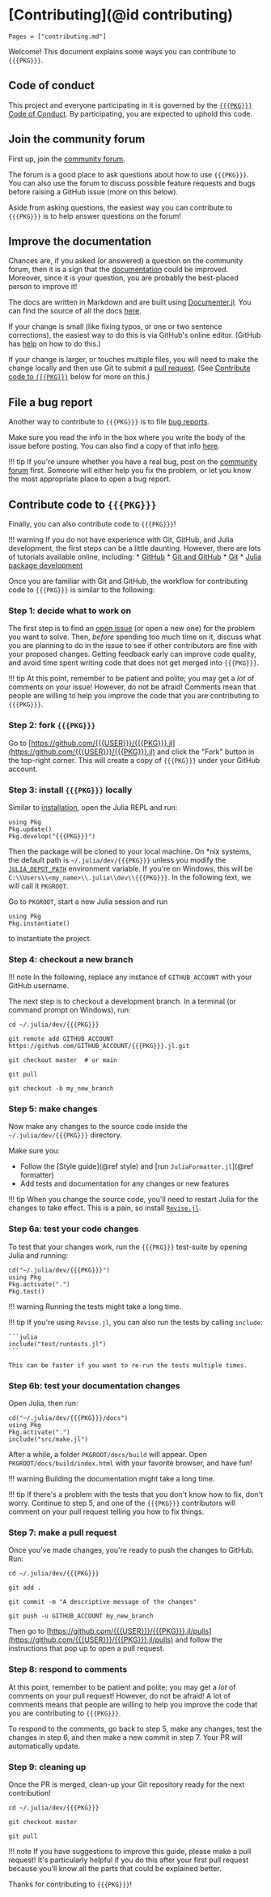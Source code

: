 # [Contributing](@id contributing)

```@contents
Pages = ["contributing.md"]
```

Welcome! This document explains some ways you can contribute to `{{{PKG}}}`.

## Code of conduct

This project and everyone participating in it is governed by the
[`{{{PKG}}}` Code of Conduct](https://github.com/MineralsCloud/.github/blob/main/CODE_OF_CONDUCT.md).
By participating, you are expected to uphold this code.

## Join the community forum

First up, join the [community forum](https://github.com/{{{USER}}}/{{{PKG}}}.jl/discussions).

The forum is a good place to ask questions about how to use `{{{PKG}}}`. You can also
use the forum to discuss possible feature requests and bugs before raising a
GitHub issue (more on this below).

Aside from asking questions, the easiest way you can contribute to `{{{PKG}}}` is to
help answer questions on the forum!

## Improve the documentation

Chances are, if you asked (or answered) a question on the community forum, then
it is a sign that the [documentation](https://{{{USER}}}.github.io/{{{PKG}}}.jl/dev/) could be
improved. Moreover, since it is your question, you are probably the best-placed
person to improve it!

The docs are written in Markdown and are built using
[Documenter.jl](https://github.com/JuliaDocs/Documenter.jl).
You can find the source of all the docs
[here](https://github.com/{{{USER}}}/{{{PKG}}}.jl/tree/master/docs).

If your change is small (like fixing typos, or one or two sentence corrections),
the easiest way to do this is via GitHub's online editor. (GitHub has
[help](https://help.github.com/articles/editing-files-in-another-user-s-repository/)
on how to do this.)

If your change is larger, or touches multiple files, you will need to make the
change locally and then use Git to submit a
[pull request](https://docs.github.com/en/pull-requests/collaborating-with-pull-requests/proposing-changes-to-your-work-with-pull-requests/about-pull-requests).
(See [Contribute code to `{{{PKG}}}`](@ref) below for more on this.)

## File a bug report

Another way to contribute to `{{{PKG}}}` is to file
[bug reports](https://github.com/{{{USER}}}/{{{PKG}}}.jl/issues/new?template=bug_report.md).

Make sure you read the info in the box where you write the body of the issue
before posting. You can also find a copy of that info
[here](https://github.com/{{{USER}}}/{{{PKG}}}.jl/blob/master/.github/ISSUE_TEMPLATE/bug_report.md).

!!! tip
    If you're unsure whether you have a real bug, post on the
    [community forum](https://github.com/{{{USER}}}/{{{PKG}}}.jl/discussions)
    first. Someone will either help you fix the problem, or let you know the
    most appropriate place to open a bug report.

## Contribute code to `{{{PKG}}}`

Finally, you can also contribute code to `{{{PKG}}}`!

!!! warning
    If you do not have experience with Git, GitHub, and Julia development, the
    first steps can be a little daunting. However, there are lots of tutorials
    available online, including:
    * [GitHub](https://guides.github.com/activities/hello-world/)
    * [Git and GitHub](https://try.github.io/)
    * [Git](https://git-scm.com/book/en/v2)
    * [Julia package development](https://docs.julialang.org/en/v1/stdlib/Pkg/#Developing-packages-1)

Once you are familiar with Git and GitHub, the workflow for contributing code to
`{{{PKG}}}` is similar to the following:

### Step 1: decide what to work on

The first step is to find an [open issue](https://github.com/{{{USER}}}/{{{PKG}}}.jl/issues)
(or open a new one) for the problem you want to solve. Then, _before_ spending
too much time on it, discuss what you are planning to do in the issue to see if
other contributors are fine with your proposed changes. Getting feedback early can
improve code quality, and avoid time spent writing code that does not get merged into
`{{{PKG}}}`.

!!! tip
    At this point, remember to be patient and polite; you may get a _lot_ of
    comments on your issue! However, do not be afraid! Comments mean that people are
    willing to help you improve the code that you are contributing to `{{{PKG}}}`.

### Step 2: fork `{{{PKG}}}`

Go to [https://github.com/{{{USER}}}/{{{PKG}}}.jl](https://github.com/{{{USER}}}/{{{PKG}}}.jl)
and click the "Fork" button in the top-right corner. This will create a copy of
`{{{PKG}}}` under your GitHub account.

### Step 3: install `{{{PKG}}}` locally

Similar to [installation](@ref), open the Julia REPL and run:

```@repl
using Pkg
Pkg.update()
Pkg.develop("{{{PKG}}}")
```

Then the package will be cloned to your local machine. On *nix systems, the default path is
`~/.julia/dev/{{{PKG}}}` unless you modify the
[`JULIA_DEPOT_PATH`](http://docs.julialang.org/en/v1/manual/environment-variables/#JULIA_DEPOT_PATH-1)
environment variable. If you're on
Windows, this will be `C:\\Users\\<my_name>\\.julia\\dev\\{{{PKG}}}`.
In the following text, we will call it `PKGROOT`.

Go to `PKGROOT`, start a new Julia session and run

```@repl
using Pkg
Pkg.instantiate()
```

to instantiate the project.

### Step 4: checkout a new branch

!!! note
    In the following, replace any instance of `GITHUB_ACCOUNT` with your GitHub
    username.

The next step is to checkout a development branch. In a terminal (or command
prompt on Windows), run:

```shell
cd ~/.julia/dev/{{{PKG}}}

git remote add GITHUB_ACCOUNT https://github.com/GITHUB_ACCOUNT/{{{PKG}}}.jl.git

git checkout master  # or main

git pull

git checkout -b my_new_branch
```

### Step 5: make changes

Now make any changes to the source code inside the `~/.julia/dev/{{{PKG}}}`
directory.

Make sure you:

* Follow the [Style guide](@ref style) and [run `JuliaFormatter.jl`](@ref formatter)
* Add tests and documentation for any changes or new features

!!! tip
    When you change the source code, you'll need to restart Julia for the
    changes to take effect. This is a pain, so install
    [`Revise.jl`](https://github.com/timholy/Revise.jl).

### Step 6a: test your code changes

To test that your changes work, run the `{{{PKG}}}` test-suite by opening Julia and
running:

```@repl
cd("~/.julia/dev/{{{PKG}}}")
using Pkg
Pkg.activate(".")
Pkg.test()
```

!!! warning
    Running the tests might take a long time.

!!! tip
    If you're using `Revise.jl`, you can also run the tests by calling `include`:

    ```julia
    include("test/runtests.jl")
    ```

    This can be faster if you want to re-run the tests multiple times.

### Step 6b: test your documentation changes

Open Julia, then run:

```@repl
cd("~/.julia/dev/{{{PKG}}}/docs")
using Pkg
Pkg.activate(".")
include("src/make.jl")
```

After a while, a folder `PKGROOT/docs/build` will appear. Open
`PKGROOT/docs/build/index.html` with your favorite browser, and have fun!

!!! warning
    Building the documentation might take a long time.

!!! tip
    If there's a problem with the tests that you don't know how to fix, don't
    worry. Continue to step 5, and one of the `{{{PKG}}}` contributors will comment
    on your pull request telling you how to fix things.

### Step 7: make a pull request

Once you've made changes, you're ready to push the changes to GitHub. Run:

```shell
cd ~/.julia/dev/{{{PKG}}}

git add .

git commit -m "A descriptive message of the changes"

git push -u GITHUB_ACCOUNT my_new_branch
```

Then go to [https://github.com/{{{USER}}}/{{{PKG}}}.jl/pulls](https://github.com/{{{USER}}}/{{{PKG}}}.jl/pulls)
and follow the instructions that pop up to open a pull request.

### Step 8: respond to comments

At this point, remember to be patient and polite; you may get a _lot_ of
comments on your pull request! However, do not be afraid! A lot of comments
means that people are willing to help you improve the code that you are
contributing to `{{{PKG}}}`.

To respond to the comments, go back to step 5, make any changes, test the
changes in step 6, and then make a new commit in step 7. Your PR will
automatically update.

### Step 9: cleaning up

Once the PR is merged, clean-up your Git repository ready for the
next contribution!

```shell
cd ~/.julia/dev/{{{PKG}}}

git checkout master

git pull
```

!!! note
    If you have suggestions to improve this guide, please make a pull request!
    It's particularly helpful if you do this after your first pull request
    because you'll know all the parts that could be explained better.

Thanks for contributing to `{{{PKG}}}`!
